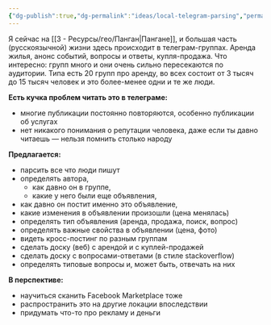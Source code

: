 ```yaml
---
{"dg-publish":true,"dg-permalink":"ideas/local-telegram-parsing","permalink":"/ideas/local-telegram-parsing/","created":"2024-02-24T04:22:23.015+07:00","updated":"2024-02-24T04:40:46.602+07:00"}
---
```


Я сейчас на [[3 - Ресурсы/гео/Панган\|Пангане]], и большая часть (русскоязычной) жизни здесь происходит в телеграм-группах.
Аренда жилья, анонс событий, вопросы и ответы, купля-продажа.
Что интересно: групп много и они очень сильно пересекаются по аудитории. Типа есть 20 групп про аренду, во всех состоит от 3 тысяч до 15 тысяч человек и это более-менее одни и те же люди.

**Есть кучка проблем читать это в телеграме:**
- многие публикации постоянно повторяются, особенно публикации об услугах
- нет никакого понимания о репутации человека, даже если ты давно читаешь — нельзя помнить столько народу

**Предлагается:**
- парсить все что люди пишут
- определять автора, 
	- как давно он в группе, 
	- какие у него были еще объявления, 
- как давно он постит именно это объявление,
- какие изменения в объявлении произошли (цена менялась)
- определять тип объявления (аренда, продажа, поиск, вопрос)
- определять важные свойства в объявлении (цена, фото)
- видеть кросс-постинг по разным группам
- сделать доску (веб) с арендой и с куплей-продажей
- сделать доску с вопросами-ответами (в стиле stackoverflow)
- определять типовые вопросы и, может быть, отвечать на них

**В перспективе:**
- научиться сканить Facebook Marketplace тоже
- распространить это на другие локации впоследствии
- придумать что-то про рекламу и деньги

<blockquote class="twitter-tweet"><a href="https://twitter.com/user/status/1761143989389148228?ref_src=twsrc%5Etfw"></a></blockquote> <script async src="https://platform.twitter.com/widgets.js" charset="utf-8"></script>